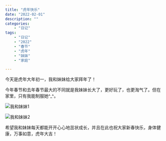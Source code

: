 ```yaml
---
title: "虎年快乐"
date: "2022-02-01"
description: ""
categories:
    - "日记"
tags:
    - "日记"
    - "2022"
    - "春节"
    - "虎年"
    - "妹妹"
    - "家庭"

---
```


今天是虎年大年初一，我和妹妹给大家拜年了！

今年春节和去年春节最大的不同就是我妹妹长大了，更好玩了，也更淘气了。但在家里，只有我能制服她^_^。

![我和妹妹1](http://image.tonybai.com/img/202202/diary_20220201_09.jpeg)

![我和妹妹2](http://image.tonybai.com/img/202202/diary_20220201_10.jpeg)

希望我和妹妹每天都能开开心心地茁状成长，并且在此也祝大家新春快乐，身体健康，万事如意，虎年大吉！






